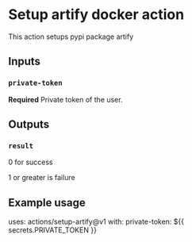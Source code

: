 # Setup artify docker action

This action setups pypi package artify

## Inputs

### `private-token`

**Required** Private token of the user.

## Outputs

### `result`

0 for success

1 or greater is failure

## Example usage

uses: actions/setup-artify@v1
with:
  private-token: ${{ secrets.PRIVATE_TOKEN }}
